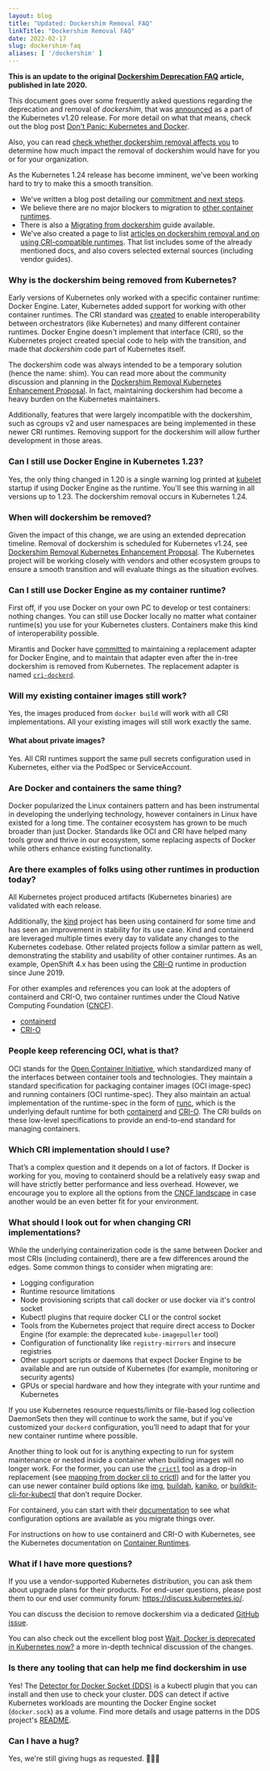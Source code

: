 ```yaml
---
layout: blog
title: "Updated: Dockershim Removal FAQ"
linkTitle: "Dockershim Removal FAQ"
date: 2022-02-17
slug: dockershim-faq
aliases: [ '/dockershim' ]
---
```


**This is an update to the original [Dockershim Deprecation FAQ](/blog/2020/12/02/dockershim-faq/) article,
published in late 2020.**

This document goes over some frequently asked questions regarding the
deprecation and removal of _dockershim_, that was
[announced](/blog/2020/12/08/kubernetes-1-20-release-announcement/)
as a part of the Kubernetes v1.20 release. For more detail
on what that means, check out the blog post
[Don't Panic: Kubernetes and Docker](/blog/2020/12/02/dont-panic-kubernetes-and-docker/).

Also, you can read [check whether dockershim removal affects you](/docs/tasks/administer-cluster/migrating-from-dockershim/check-if-dockershim-deprecation-affects-you/)
to determine how much impact the removal of dockershim would have for you
or for your organization.

As the Kubernetes 1.24 release has become imminent, we've been working hard to try to make this a smooth transition.

- We've written a blog post detailing our [commitment and next steps](/blog/2022/01/07/kubernetes-is-moving-on-from-dockershim/).
- We believe there are no major blockers to migration to [other container runtimes](/docs/setup/production-environment/container-runtimes/#container-runtimes).
- There is also a [Migrating from dockershim](/docs/tasks/administer-cluster/migrating-from-dockershim/) guide available.
- We've also created a page to list
  [articles on dockershim removal and on using CRI-compatible runtimes](/docs/reference/node/topics-on-dockershim-and-cri-compatible-runtimes/).
  That list includes some of the already mentioned docs, and also covers selected external sources
  (including vendor guides).

### Why is the dockershim being removed from Kubernetes?

Early versions of Kubernetes only worked with a specific container runtime:
Docker Engine. Later, Kubernetes added support for working with other container runtimes.
The CRI standard was [created](/blog/2016/12/container-runtime-interface-cri-in-kubernetes/) to
enable interoperability between orchestrators (like Kubernetes) and many different container
runtimes.
Docker Engine doesn't implement that interface (CRI), so the Kubernetes project created
special code to help with the transition, and made that _dockershim_ code part of Kubernetes
itself.

The dockershim code was always intended to be a temporary solution (hence the name: shim).
You can read more about the community discussion and planning in the
[Dockershim Removal Kubernetes Enhancement Proposal][drkep].
In fact, maintaining dockershim had become a heavy burden on the Kubernetes maintainers.

Additionally, features that were largely incompatible with the dockershim, such
as cgroups v2 and user namespaces are being implemented in these newer CRI
runtimes. Removing support for the dockershim will allow further development in
those areas.

[drkep]: https://github.com/kubernetes/enhancements/tree/master/keps/sig-node/2221-remove-dockershim

### Can I still use Docker Engine in Kubernetes 1.23?

Yes, the only thing changed in 1.20 is a single warning log printed at [kubelet]
startup if using Docker Engine as the runtime. You'll see this warning in all versions up to 1.23. The dockershim removal occurs in Kubernetes 1.24.

[kubelet]: /docs/reference/command-line-tools-reference/kubelet/

### When will dockershim be removed?

Given the impact of this change, we are using an extended deprecation timeline.
Removal of dockershim is scheduled for Kubernetes v1.24, see [Dockershim Removal Kubernetes Enhancement Proposal][drkep].
The Kubernetes project will be working closely with vendors and other ecosystem groups to ensure
a smooth transition and will evaluate things as the situation evolves.

### Can I still use Docker Engine as my container runtime?

First off, if you use Docker on your own PC to develop or test containers: nothing changes.
You can still use Docker locally no matter what container runtime(s) you use for your
Kubernetes clusters. Containers make this kind of interoperability possible.

Mirantis and Docker have [committed][mirantis] to maintaining a replacement adapter for
Docker Engine, and to maintain that adapter even after the in-tree dockershim is removed
from Kubernetes. The replacement adapter is named [`cri-dockerd`](https://github.com/Mirantis/cri-dockerd).

[mirantis]: https://www.mirantis.com/blog/mirantis-to-take-over-support-of-kubernetes-dockershim-2/

### Will my existing container images still work?

Yes, the images produced from `docker build` will work with all CRI implementations.
All your existing images will still work exactly the same.

#### What about private images?

Yes. All CRI runtimes support the same pull secrets configuration used in
Kubernetes, either via the PodSpec or ServiceAccount.

### Are Docker and containers the same thing?

Docker popularized the Linux containers pattern and has been instrumental in
developing the underlying technology, however containers in Linux have existed
for a long time. The container ecosystem has grown to be much broader than just
Docker. Standards like OCI and CRI have helped many tools grow and thrive in our
ecosystem, some replacing aspects of Docker while others enhance existing
functionality.

### Are there examples of folks using other runtimes in production today?

All Kubernetes project produced artifacts (Kubernetes binaries) are validated
with each release.

Additionally, the [kind] project has been using containerd for some time and has
seen an improvement in stability for its use case. Kind and containerd are leveraged
multiple times every day to validate any changes to the Kubernetes codebase. Other
related projects follow a similar pattern as well, demonstrating the stability and
usability of other container runtimes. As an example, OpenShift 4.x has been
using the [CRI-O] runtime in production since June 2019.

For other examples and references you can look at the adopters of containerd and
CRI-O, two container runtimes under the Cloud Native Computing Foundation ([CNCF]).

- [containerd](https://github.com/containerd/containerd/blob/master/ADOPTERS.md)
- [CRI-O](https://github.com/cri-o/cri-o/blob/master/ADOPTERS.md)

[CRI-O]: https://cri-o.io/
[kind]: https://kind.sigs.k8s.io/
[CNCF]: https://cncf.io

### People keep referencing OCI, what is that?

OCI stands for the [Open Container Initiative], which standardized many of the
interfaces between container tools and technologies. They maintain a standard
specification for packaging container images (OCI image-spec) and running containers
(OCI runtime-spec). They also maintain an actual implementation of the runtime-spec
in the form of [runc], which is the underlying default runtime for both
[containerd] and [CRI-O]. The CRI builds on these low-level specifications to
provide an end-to-end standard for managing containers.

[Open Container Initiative]: https://opencontainers.org/about/overview/
[runc]: https://github.com/opencontainers/runc
[containerd]: https://containerd.io/

### Which CRI implementation should I use?

That’s a complex question and it depends on a lot of factors. If Docker is
working for you, moving to containerd should be a relatively easy swap and
will have strictly better performance and less overhead. However, we encourage you
to explore all the options from the [CNCF landscape] in case another would be an
even better fit for your environment.

[CNCF landscape]: https://landscape.cncf.io/card-mode?category=container-runtime&grouping=category

### What should I look out for when changing CRI implementations?

While the underlying containerization code is the same between Docker and most
CRIs (including containerd), there are a few differences around the edges. Some
common things to consider when migrating are:

- Logging configuration
- Runtime resource limitations
- Node provisioning scripts that call docker or use docker via it's control socket
- Kubectl plugins that require docker CLI or the control socket
- Tools from the Kubernetes project that require direct access to Docker Engine
  (for example: the deprecated `kube-imagepuller` tool)
- Configuration of functionality like `registry-mirrors` and insecure registries 
- Other support scripts or daemons that expect Docker Engine to be available and are run
  outside of Kubernetes (for example, monitoring or security agents)
- GPUs or special hardware and how they integrate with your runtime and Kubernetes

If you use Kubernetes resource requests/limits or file-based log collection
DaemonSets then they will continue to work the same, but if you’ve customized
your `dockerd` configuration, you’ll need to adapt that for your new container
runtime where possible.

Another thing to look out for is anything expecting to run for system maintenance
or nested inside a container when building images will no longer work. For the
former, you can use the [`crictl`][cr] tool as a drop-in replacement (see [mapping from docker cli to crictl](https://kubernetes.io/docs/tasks/debug-application-cluster/crictl/#mapping-from-docker-cli-to-crictl)) and for the
latter you can use newer container build options like [img], [buildah],
[kaniko], or [buildkit-cli-for-kubectl] that don’t require Docker.

[cr]: https://github.com/kubernetes-sigs/cri-tools
[img]: https://github.com/genuinetools/img
[buildah]: https://github.com/containers/buildah
[kaniko]: https://github.com/GoogleContainerTools/kaniko
[buildkit-cli-for-kubectl]: https://github.com/vmware-tanzu/buildkit-cli-for-kubectl

For containerd, you can start with their [documentation] to see what configuration
options are available as you migrate things over.

[documentation]: https://github.com/containerd/cri/blob/master/docs/registry.md

For instructions on how to use containerd and CRI-O with Kubernetes, see the
Kubernetes documentation on [Container Runtimes].

[Container Runtimes]: /docs/setup/production-environment/container-runtimes/

### What if I have more questions?

If you use a vendor-supported Kubernetes distribution, you can ask them about
upgrade plans for their products. For end-user questions, please post them
to our end user community forum: https://discuss.kubernetes.io/.

You can discuss the decision to remove dockershim via a dedicated
[GitHub issue](https://github.com/kubernetes/kubernetes/issues/106917).

You can also check out the excellent blog post
[Wait, Docker is deprecated in Kubernetes now?][dep] a more in-depth technical
discussion of the changes.

[dep]: https://dev.to/inductor/wait-docker-is-deprecated-in-kubernetes-now-what-do-i-do-e4m

### Is there any tooling that can help me find dockershim in use

Yes! The [Detector for Docker Socket (DDS)][dds] is a kubectl plugin that you can
install and then use to check your cluster. DDS can detect if active Kubernetes workloads
are mounting the Docker Engine socket (`docker.sock`) as a volume.
Find more details and usage patterns in the DDS project's [README][dds].

[dds]: https://github.com/aws-containers/kubectl-detector-for-docker-socket

### Can I have a hug?

Yes, we're still giving hugs as requested. 🤗🤗🤗
